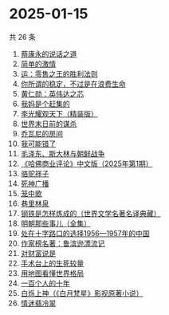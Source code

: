 # 2025-01-15

共 26 条

<!-- BEGIN WEREAD -->
<!-- 最后更新时间 2025-01-15 06:13:25 +0800 -->
1. [蔡康永的说话之道](https://weread.qq.com/web/bookDetail/568324d0813ab9955g01694d)
1. [简单的激情](https://weread.qq.com/web/bookDetail/9ac326f0813ab873ag013f59)
1. [运：零售之王的胜利法则](https://weread.qq.com/web/bookDetail/1a832f30813ab9941g012c03)
1. [你所谓的稳定，不过是在浪费生命](https://weread.qq.com/web/bookDetail/30132f00729aa62c30108db)
1. [黄仁勋：英伟达之芯](https://weread.qq.com/web/bookDetail/47a32050813ab98e3g013257)
1. [我妈是个赶集的](https://weread.qq.com/web/bookDetail/5bf32280813ab98ddg0152d9)
1. [李光耀观天下（精装版）](https://weread.qq.com/web/bookDetail/63c32e90813ab844ag014d47)
1. [世界末日前的谋杀](https://weread.qq.com/web/bookDetail/ea1321e0813ab9883g0121b1)
1. [乔瓦尼的房间](https://weread.qq.com/web/bookDetail/8ed32d90813ab9950g0163db)
1. [我可能错了](https://weread.qq.com/web/bookDetail/253321f0813ab96fcg010512)
1. [毛泽东、斯大林与朝鲜战争](https://weread.qq.com/web/bookDetail/275320d0813ab98efg019e4a)
1. [《哈佛商业评论》中文版（2025年第1期）](https://weread.qq.com/web/bookDetail/0b132910813ab999eg011024)
1. [骆驼祥子](https://weread.qq.com/web/bookDetail/fd1328207268785dfd1479d)
1. [死神广播](https://weread.qq.com/web/bookDetail/37b328f0813ab9975g015114)
1. [笼中歌](https://weread.qq.com/web/bookDetail/b5d32f90813ab9902g0126c9)
1. [巷里林泉](https://weread.qq.com/web/bookDetail/8d232340813ab9595g01710b)
1. [钢铁是怎样炼成的（世界文学名著名译典藏）](https://weread.qq.com/web/bookDetail/5f432de07183b70e5f4e453)
1. [明朝那些事儿（全集）](https://weread.qq.com/web/bookDetail/a57325c05c8ed3a57224187)
1. [处在十字路口的选择1956—1957年的中国](https://weread.qq.com/web/bookDetail/94732850813ab98efg018c8c)
1. [作家榜名著：鲁滨逊漂流记](https://weread.qq.com/web/bookDetail/96e32fb071800cda96e4677)
1. [对财富说是](https://weread.qq.com/web/bookDetail/70f32870725a11f270fa53d)
1. [手术台上的生死较量](https://weread.qq.com/web/bookDetail/864323c0813ab974cg012352)
1. [用地图看懂世界格局](https://weread.qq.com/web/bookDetail/162322405e44e8162ef696d)
1. [一百个人的十年](https://weread.qq.com/web/bookDetail/4bd32c90813ab98f8g015aee)
1. [白烁上神（《白月梵星》影视原著小说）](https://weread.qq.com/web/bookDetail/e3a321a0813ab97bbg017478)
1. [情迷翡冷翠](https://weread.qq.com/web/bookDetail/67a32c00813ab98b0g011c16)
<!-- END WEREAD -->